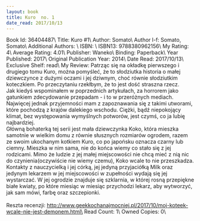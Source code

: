 ```yaml
---
layout: book
title: Kuro  no. 1
date_read: 2017/10/13
---
```


Book Id: 36404487\ 
Title: Kuro #1\ 
Author: Somato\ 
Author l-f: Somato, Somato\ 
Additional Authors: \ 
ISBN: \ 
ISBN13: 9788380962156\ 
My Rating: 4\ 
Average Rating: 4.01\ 
Publisher: Waneko\ 
Binding: Paperback\ 
Year Published: 2017\ 
Original Publication Year: 2014\ 
Date Read: 2017/10/13\ 
Exclusive Shelf: read\ 
My Review:     Patrząc się na okładkę pierwszego i drugiego tomu Kuro, można pomyśleć, że to słodziutka historia o małej dziewczynce z dużymi oczami i jej dziwnym, choć równie słodziutkim koteczkiem. Po przeczytaniu rzekłbym, że to jest dość straszna rzecz.<br/>    Jak kiedyś wspominałem w poprzednich artykułach, za horrorem jako gatunkiem zdecydowanie przepadam - i to w przeróżnych mediach. Najwięcej jednak przyjemności mam z zapoznawania się z takimi utworami, które pochodzą z krajów dalekiego wschodu. Ciężki, bądź niepokojący klimat, bez występowania wymyślnych potworów, jest czymś, co ja lubię najbardziej.<br/>    Główną bohaterką tej serii jest mała dziewczynka Koko, która mieszka samotnie w wielkim domu z równie słusznych rozmiarów ogrodem, razem ze swoim ukochanym kotkiem Kuro, co po japońsku oznacza czarny lub ciemny. Mieszka w nim sama, nie do końca wiemy co stało się z jej rodzicami. Mimo że ludzie z jej małej miejscowości nie chcą mieć z nią nic do czynienia(oczywiście nie wiemy czemu), Koko wcale to nie przeszkadza. Kontakty z nauczycielką i jej córką, jej jedyną przyjaciółką  Milk oraz jedynym lekarzem w jej miejscowości w zupełności wydają się jej wystarczać. W jej ogrodzie znajduje się  szklarnia, w której rosną przepiękne białe kwiaty, po które miesiąc w miesiąc przychodzi lekarz, aby wytworzyć, jak sam mówi, farbę oraz szczepionki.<br/><br/>Reszta recenzji: http://www.geekkochanajmocniej.pl/2017/10/moj-koteek-wcale-nie-jest-demonem.html\ 
Read Count: 1\ 
Owned Copies: 0\ 

